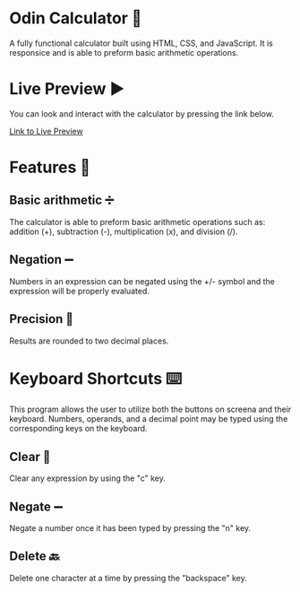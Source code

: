 # Odin Calculator 🧮

A fully functional calculator built using HTML, CSS, and JavaScript. It is responsice and is able to preform basic arithmetic operations.

# Live Preview ▶️
You can look and interact with the calculator by pressing the link below.

[Link to Live Preview](https://vaskd.github.io/odin-calculator/)

# Features 🎇
## Basic arithmetic ➗
The calculator is able to preform basic arithmetic operations such as: addition (+), subtraction (-), multiplication (x), and division (/).
## Negation ➖
Numbers in an expression can be negated using the +/- symbol and the expression will be properly evaluated.
## Precision 📏
Results are rounded to two decimal places.

# Keyboard Shortcuts ⌨️
This program allows the user to utilize both the buttons on screena and their keyboard. Numbers, operands, and a decimal point may be typed using the corresponding keys on the keyboard.
## Clear 🫧
Clear any expression by using the "c" key.
## Negate ➖
Negate a number once it has been typed by pressing the "n" key.
## Delete 🔙
Delete one character at a time by pressing the "backspace" key.

